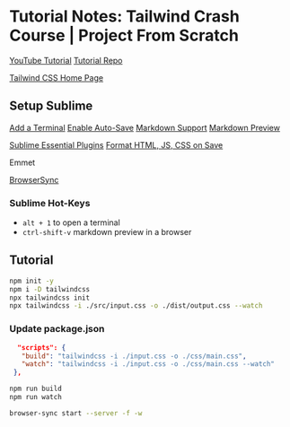 # Tutorial Notes: Tailwind Crash Course | Project From Scratch

[YouTube Tutorial](https://www.youtube.com/watch?v=dFgzHOX84xQ&t=138s)
[Tutorial Repo](https://github.com/bradtraversy/tailwind-landing-page)

[Tailwind CSS Home Page](https://tailwindcss.com/docs/installation)

## Setup Sublime
[Add a Terminal](https://www.geeksforgeeks.org/how-to-use-terminal-in-sublime-text-editor/)
[Enable Auto-Save](https://lucybain.com/resources/setting-up-sublime-autosave/)
[Markdown Support](https://github.com/SublimeText-Markdown/MarkdownEditing)
[Markdown Preview](https://winmundo.com/plugins-how-to-preview-github-flavored-markdown-offline-in-sublime-text-3/)

[Sublime Essential Plugins](https://www.hongkiat.com/blog/sublime-text-plugins/)
[Format HTML, JS, CSS on Save](https://codecontinue.com/article/sublime-text-prettier-auto-format-on-save)

Emmet 

[BrowserSync](https://ainfographie.com/blog/tutoriels-wordpress/live-reload-sublime-how-to-install-live-reload-live-reload-extension-sublime-best-package/)

### Sublime Hot-Keys
* `alt + 1` to open a terminal
* `ctrl-shift-v` markdown preview in a browser


## Tutorial
```bash
npm init -y
npm i -D tailwindcss
npx tailwindcss init
npx tailwindcss -i ./src/input.css -o ./dist/output.css --watch 
```
 ### Update package.json
 ```json
   "scripts": {
    "build": "tailwindcss -i ./input.css -o ./css/main.css",
    "watch": "tailwindcss -i ./input.css -o ./css/main.css --watch"
  },
  ```
 ```bash
 npm run build
 npm run watch
 ```

 ```bash
 browser-sync start --server -f -w
 ```
